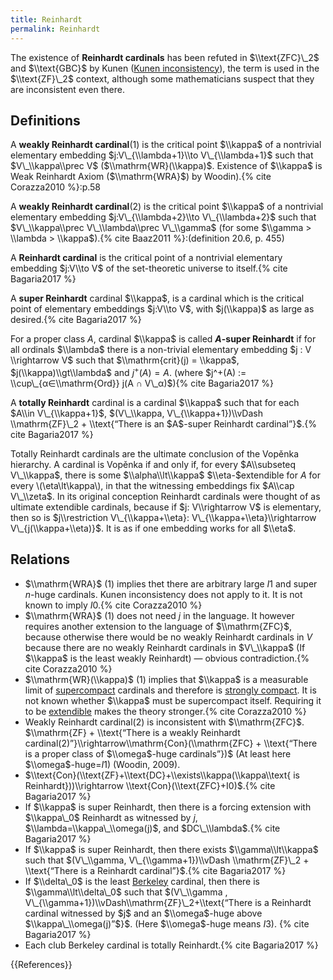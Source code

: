 ```yaml
---
title: Reinhardt
permalink: Reinhardt
---
```


The existence of **Reinhardt cardinals** has been refuted in $\\text{ZFC}\_2$ and $\\text{GBC}$ by Kunen ([Kunen inconsistency](Kunen_inconsistency "Kunen inconsistency")), the term is used in the $\\text{ZF}\_2$ context, although some mathematicians suspect that they are inconsistent even there.

## Definitions

A **weakly Reinhardt cardinal**(1) is the critical point $\\kappa$ of a nontrivial elementary embedding $j:V\_{\\lambda+1}\\to V\_{\\lambda+1}$ such that $V\_\\kappa\\prec V$ ($\\mathrm{WR}(\\kappa)$. Existence of $\\kappa$ is Weak Reinhardt Axiom ($\\mathrm{WRA}$) by Woodin).{% cite Corazza2010 %}:p.58

A **weakly Reinhardt cardinal**(2) is the critical point $\\kappa$ of a nontrivial elementary embedding $j:V\_{\\lambda+2}\\to V\_{\\lambda+2}$ such that $V\_\\kappa\\prec V\_\\lambda\\prec V\_\\gamma$ (for some $\\gamma > \\lambda > \\kappa$).{% cite Baaz2011 %}:(definition 20.6, p. 455)

A **Reinhardt cardinal** is the critical point of a nontrivial elementary embedding $j:V\\to V$ of the set-theoretic universe to itself.{% cite Bagaria2017 %}

A **super Reinhardt** cardinal $\\kappa$, is a cardinal which is the critical point of elementary embeddings $j:V\\to V$, with $j(\\kappa)$ as large as desired.{% cite Bagaria2017 %}

For a proper class $A$, cardinal $\\kappa$ is called **$A$-super Reinhardt** if for all ordinals $\\lambda$ there is a non-trivial elementary embedding $j :   V \\rightarrow V$ such that $\\mathrm{crit}(j) = \\kappa$, $j(\\kappa)\\gt\\lambda$ and $j^+(A)=A$. (where $j^+(A) := \\cup\_{α∈\\mathrm{Ord}} j(A ∩ V\_α)$){% cite Bagaria2017 %}

A **totally Reinhardt** cardinal is a cardinal $\\kappa$ such that for each $A\\in V\_{\\kappa+1}$, $(V\_\\kappa, V\_{\\kappa+1})\\vDash \\mathrm{ZF}\_2 + \\text{“There is an $A$-super Reinhardt cardinal”}$.{% cite Bagaria2017 %}

Totally Reinhardt cardinals are the ultimate conclusion of the Vopěnka hierarchy. A cardinal is Vopěnka  if and only if, for every $A\\subseteq V\_\\kappa$, there is some $\\alpha\\lt\\kappa$ $\\eta-$extendible for $A$ for every \\(\\eta\\lt\\kappa\\), in that the witnessing embeddings fix $A\\cap V\_\\zeta$. In its original conception Reinhardt cardinals were thought of as ultimate extendible cardinals, because if $j: V\\rightarrow V$ is elementary, then so is $j\\restriction V\_{\\kappa+\\eta}: V\_{\\kappa+\\eta}\\rightarrow V\_{j(\\kappa+\\eta)}$. It is as if one embedding works for all $\\eta$.

## Relations
-   $\\mathrm{WRA}$ (1) implies thet there are arbitrary large $I1$ and super $n$-huge cardinals. Kunen inconsistency does not apply to it. It is not known to imply $I0$.{% cite Corazza2010 %}
-   $\\mathrm{WRA}$ (1) does not need $j$ in the language. It however requires another extension to the language of $\\mathrm{ZFC}$, because otherwise there would be no weakly Reinhardt cardinals in $V$ because there are no weakly Reinhardt cardinals in $V\_\\kappa$ (If $\\kappa$ is the least weakly Reinhardt) — obvious contradiction.{% cite Corazza2010 %}
-   $\\mathrm{WR}(\\kappa)$ (1) implies that $\\kappa$ is a measurable limit of [supercompact](Supercompact "Supercompact") cardinals and therefore is [strongly compact](Strongly_compact "Strongly compact"). It is not known whether $\\kappa$ must be supercompact itself. Requiring it to be [extendible](Extendible "Extendible") makes the theory stronger.{% cite Corazza2010 %}
-   Weakly Reinhardt cardinal(2) is inconsistent with $\\mathrm{ZFC}$. $\\mathrm{ZF} + \\text{“There is a weakly Reinhardt cardinal(2)”}\\rightarrow\\mathrm{Con}(\\mathrm{ZFC} + \\text{“There is a proper class of $\\omega$-huge cardinals”})$ (At least here $\\omega$-huge=$I1$) (Woodin, 2009).
-   $\\text{Con}(\\text{ZF}+\\text{DC}+\\exists\\kappa(\\kappa\\text{ is Reinhardt}))\\rightarrow \\text{Con}(\\text{ZFC}+I0)$.{% cite Bagaria2017 %}
-   If $\\kappa$ is super Reinhardt, then there is a forcing extension with $\\kappa\_0$ Reinhardt as witnessed by $j$, $\\lambda=\\kappa\_\\omega(j)$, and $DC\_\\lambda$.{% cite Bagaria2017 %}
-   If $\\kappa$ is super Reinhardt, then there exists $\\gamma\\lt\\kappa$ such that $(V\_\\gamma, V\_{\\gamma+1})\\vDash \\mathrm{ZF}\_2 + \\text{“There is a Reinhardt cardinal”}$.{% cite Bagaria2017 %}
-   If $\\delta\_0$ is the least [Berkeley](Berkeley "Berkeley") cardinal, then there is $\\gamma\\lt\\delta\_0$ such that $(V\_\\gamma , V\_{\\gamma+1})\\vDash\\mathrm{ZF}\_2+\\text{“There is a Reinhardt cardinal witnessed by $j$ and an $\\omega$-huge above $\\kappa\_\\omega(j)”$}$. (Here $\\omega$-huge means $I3$). {% cite Bagaria2017 %}
-   Each club Berkeley cardinal is totally Reinhardt.{% cite Bagaria2017 %}

{{References}}

